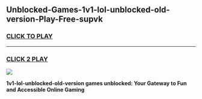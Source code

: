 
## Unblocked-Games-1v1-lol-unblocked-old-version-Play-Free-supvk
<h3>
<a href="https://premium76.site?title=1v1-lol-unblocked-old-version&ref=18A1">CLICK TO PLAY</a></h3>
<hr>

<h3>
<a href="https://premium76.site?title=1v1-lol-unblocked-old-version&ref=18A1">CLICK 2 PLAY</a>
  
</h3>

<a href="https://premium76.site?title=1v1-lol-unblocked-old-version&ref=18A1"><img src="https://clearcache.store/games.png"></a>


**1v1-lol-unblocked-old-version games unblocked: Your Gateway to Fun and Accessible Online Gaming**
